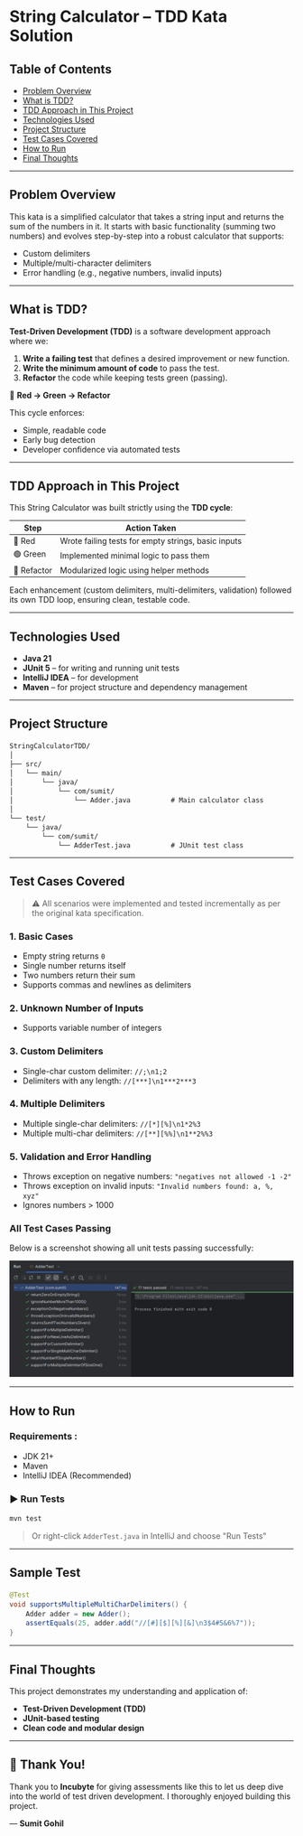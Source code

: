 
# String Calculator – TDD Kata Solution

## Table of Contents

- [Problem Overview](#-problem-overview)
- [What is TDD?](#-what-is-tdd)
- [TDD Approach in This Project](#-tdd-approach-in-this-project)
- [Technologies Used](#️-technologies-used)
- [Project Structure](#-project-structure)
- [Test Cases Covered](#-test-cases-covered)
- [How to Run](#-how-to-run)
- [Final Thoughts](#-final-thoughts)

---

## Problem Overview

This kata is a simplified calculator that takes a string input and returns the sum of the numbers in it. It starts with basic functionality (summing two numbers) and evolves step-by-step into a robust calculator that supports:

- Custom delimiters
- Multiple/multi-character delimiters
- Error handling (e.g., negative numbers, invalid inputs)

---

## What is TDD?

**Test-Driven Development (TDD)** is a software development approach where we:

1. **Write a failing test** that defines a desired improvement or new function.
2. **Write the minimum amount of code** to pass the test.
3. **Refactor** the code while keeping tests green (passing).

🔁 **Red → Green → Refactor**

This cycle enforces:
- Simple, readable code
- Early bug detection
- Developer confidence via automated tests

---

## TDD Approach in This Project

This String Calculator was built strictly using the **TDD cycle**:

| Step        | Action Taken |
|-------------|--------------|
| 🔴 Red      | Wrote failing tests for empty strings, basic inputs |
| 🟢 Green    | Implemented minimal logic to pass them |
| 🔄 Refactor | Modularized logic using helper methods |

Each enhancement (custom delimiters, multi-delimiters, validation) followed its own TDD loop, ensuring clean, testable code.

---

## Technologies Used

- **Java 21**
- **JUnit 5** – for writing and running unit tests
- **IntelliJ IDEA** – for development
- **Maven** – for project structure and dependency management

---

## Project Structure

```
StringCalculatorTDD/
│
├── src/
│   └── main/
│       └── java/
│           └── com/sumit/
│               └── Adder.java          # Main calculator class
│
└── test/
    └── java/
        └── com/sumit/  
            └── AdderTest.java          # JUnit test class
```

---

## Test Cases Covered

> ⚠️ All scenarios were implemented and tested incrementally as per the original kata specification.

### 1. Basic Cases
- Empty string returns `0`
- Single number returns itself
- Two numbers return their sum
- Supports commas and newlines as delimiters

### 2. Unknown Number of Inputs
- Supports variable number of integers

### 3. Custom Delimiters
- Single-char custom delimiter: `//;\n1;2`
- Delimiters with any length: `//[***]\n1***2***3`

### 4. Multiple Delimiters
- Multiple single-char delimiters: `//[*][%]\n1*2%3`
- Multiple multi-char delimiters: `//[**][%%]\n1**2%%3`

### 5. Validation and Error Handling
- Throws exception on negative numbers: `"negatives not allowed -1 -2"`
- Throws exception on invalid inputs: `"Invalid numbers found: a, %, xyz"`
- Ignores numbers > 1000

### All Test Cases Passing

Below is a screenshot showing all unit tests passing successfully:

![All Tests Passing](assets/TestDetails.png)

---

## How to Run

### Requirements :
- JDK 21+
- Maven
- IntelliJ IDEA (Recommended)

### ▶ Run Tests

```bash
mvn test
```

> Or right-click `AdderTest.java` in IntelliJ and choose "Run Tests"

---

## Sample Test

```java
@Test
void supportsMultipleMultiCharDelimiters() {
    Adder adder = new Adder();
    assertEquals(25, adder.add("//[#][$][%][&]\n3$4#5&6%7"));
}
```

---

## Final Thoughts

This project demonstrates my understanding and application of:

- **Test-Driven Development (TDD)**
- **JUnit-based testing**
- **Clean code and modular design**

---

## 🙏 Thank You!

Thank you to **Incubyte** for giving assessments like this to let us deep dive into the world of test driven development. I thoroughly enjoyed building this project.


— **Sumit Gohil**

